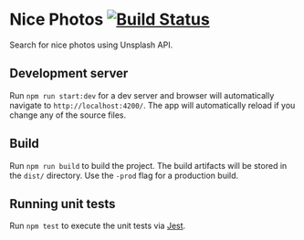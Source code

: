 # Nice Photos [![Build Status](https://travis-ci.org/oksanaperun/nice-photos.png?branch=master)](https://travis-ci.org/oksanaperun/nice-photos)

Search for nice photos using Unsplash API.

## Development server

Run `npm run start:dev` for a dev server and browser will automatically navigate to `http://localhost:4200/`. The app will automatically reload if you change any of the source files.

## Build

Run `npm run build` to build the project. The build artifacts will be stored in the `dist/` directory. Use the `-prod` flag for a production build.

## Running unit tests

Run `npm test` to execute the unit tests via [Jest](https://facebook.github.io/jest/).
